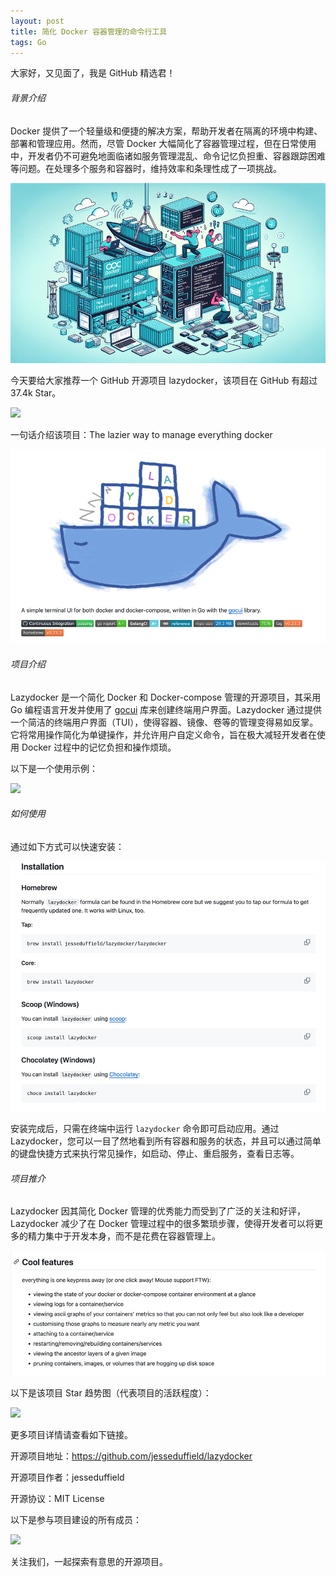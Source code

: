 ```yaml
---
layout: post
title: 简化 Docker 容器管理的命令行工具
tags: Go
---
```


大家好，又见面了，我是 GitHub 精选君！

###### 背景介绍

Docker 提供了一个轻量级和便捷的解决方案，帮助开发者在隔离的环境中构建、部署和管理应用。然而，尽管 Docker 大幅简化了容器管理过程，但在日常使用中，开发者仍不可避免地面临诸如服务管理混乱、命令记忆负担重、容器跟踪困难等问题。在处理多个服务和容器时，维持效率和条理性成了一项挑战。

![](https://raw.githubusercontent.com/ZhuPeng/pic/master/mac/compress_tmp-f087824516487f893d42019934af1030.png)

今天要给大家推荐一个 GitHub 开源项目 lazydocker，该项目在 GitHub 有超过 37.4k Star。

![](https://stats.deeptrain.net/repo/jesseduffield/lazydocker/?theme=light)

一句话介绍该项目：The lazier way to manage everything docker

![](https://raw.githubusercontent.com/ZhuPeng/pic/master/images/compress_image-20241118223234261.png)


###### 项目介绍

Lazydocker 是一个简化 Docker 和 Docker-compose 管理的开源项目，其采用 Go 编程语言开发并使用了 [gocui](https://github.com/jroimartin/gocui 'gocui') 库来创建终端用户界面。Lazydocker 通过提供一个简洁的终端用户界面（TUI），使得容器、镜像、卷等的管理变得易如反掌。它将常用操作简化为单键操作，并允许用户自定义命令，旨在极大减轻开发者在使用 Docker 过程中的记忆负担和操作烦琐。

以下是一个使用示例：

![](https://raw.githubusercontent.com/jesseduffield/lazydocker/master/docs/resources/demo3.gif)

###### 如何使用

通过如下方式可以快速安装：

![](https://raw.githubusercontent.com/ZhuPeng/pic/master/images/compress_image-20241118223419519.png)

安装完成后，只需在终端中运行 `lazydocker` 命令即可启动应用。通过 Lazydocker，您可以一目了然地看到所有容器和服务的状态，并且可以通过简单的键盘快捷方式来执行常见操作，如启动、停止、重启服务，查看日志等。

###### 项目推介

Lazydocker 因其简化 Docker 管理的优秀能力而受到了广泛的关注和好评，Lazydocker 减少了在 Docker 管理过程中的很多繁琐步骤，使得开发者可以将更多的精力集中于开发本身，而不是花费在容器管理上。

![](https://raw.githubusercontent.com/ZhuPeng/pic/master/images/compress_image-20241118223530903.png)

以下是该项目 Star 趋势图（代表项目的活跃程度）：

![](https://api.star-history.com/svg?repos=jesseduffield/lazydocker&type=Timeline)

更多项目详情请查看如下链接。

开源项目地址：https://github.com/jesseduffield/lazydocker 

开源项目作者：jesseduffield

开源协议：MIT License

以下是参与项目建设的所有成员：

![](https://contrib.rocks/image?repo=jesseduffield/lazydocker)

关注我们，一起探索有意思的开源项目。

